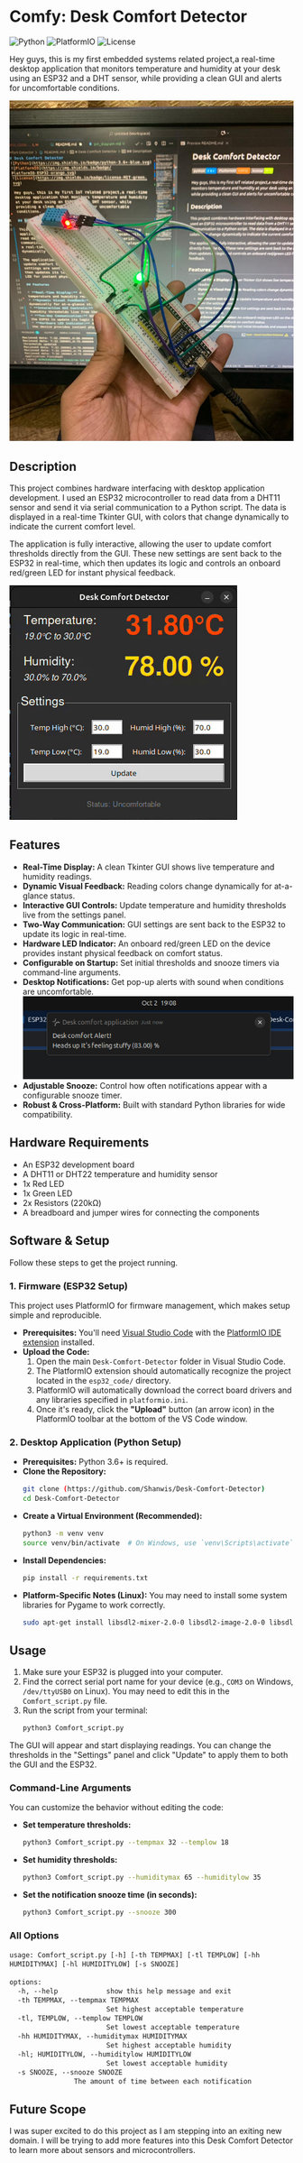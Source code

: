 # Comfy: Desk Comfort Detector
![Python](https://img.shields.io/badge/python-3.6+-blue.svg)
![PlatformIO](https://img.shields.io/badge/PlatformIO-ESP32-orange.svg)
![License](https://img.shields.io/badge/license-MIT-green.svg)

Hey guys, this is my first embedded systems related project,a real-time desktop application that monitors temperature and humidity at your desk using an ESP32 and a DHT sensor, while providing a clean GUI and alerts for uncomfortable conditions.

![Components](./Screenshots/PhysicalParts.jpeg)

## Description

This project combines hardware interfacing with desktop application development. I used an ESP32 microcontroller to read data from a DHT11 sensor and send it via serial communication to a Python script. The data is displayed in a real-time Tkinter GUI, with colors that change dynamically to indicate the current comfort level.

The application is fully interactive, allowing the user to update comfort thresholds directly from the GUI. These new settings are sent back to the ESP32 in real-time, which then updates its logic and controls an onboard red/green LED for instant physical feedback.

![Demo](./Screenshots/demo.gif)
## Features

* **Real-Time Display:** A clean Tkinter GUI shows live temperature and humidity readings.
* **Dynamic Visual Feedback:** Reading colors change dynamically for at-a-glance status.
* **Interactive GUI Controls:** Update temperature and humidity thresholds live from the settings panel.
* **Two-Way Communication:** GUI settings are sent back to the ESP32 to update its logic in real-time.
* **Hardware LED Indicator:** An onboard red/green LED on the device provides instant physical feedback on comfort status.
* **Configurable on Startup:** Set initial thresholds and snooze timers via command-line arguments.
* **Desktop Notifications:** Get pop-up alerts with sound when conditions are uncomfortable.
![GUI](./Screenshots/Notification.png)
* **Adjustable Snooze:** Control how often notifications appear with a configurable snooze timer.
* **Robust & Cross-Platform:** Built with standard Python libraries for wide compatibility.

## Hardware Requirements

* An ESP32 development board
* A DHT11 or DHT22 temperature and humidity sensor
* 1x Red LED
* 1x Green LED
* 2x Resistors (220kΩ)
* A breadboard and jumper wires for connecting the components

## Software & Setup

Follow these steps to get the project running.

### 1. Firmware (ESP32 Setup)

This project uses PlatformIO for firmware management, which makes setup simple and reproducible.

* **Prerequisites:** You'll need [Visual Studio Code](https://code.visualstudio.com/) with the [PlatformIO IDE extension](https://platformio.org/install/ide?install=vscode) installed.
* **Upload the Code:**
    1.  Open the main `Desk-Comfort-Detector` folder in Visual Studio Code.
    2.  The PlatformIO extension should automatically recognize the project located in the `esp32_code/` directory.
    3.  PlatformIO will automatically download the correct board drivers and any libraries specified in `platformio.ini`.
    4.  Once it's ready, click the **"Upload"** button (an arrow icon) in the PlatformIO toolbar at the bottom of the VS Code window.

### 2. Desktop Application (Python Setup)

* **Prerequisites:** Python 3.6+ is required.
* **Clone the Repository:**
    ```bash
    git clone (https://github.com/Shanwis/Desk-Comfort-Detector)
    cd Desk-Comfort-Detector
    ```
* **Create a Virtual Environment (Recommended):**
    ```bash
    python3 -m venv venv
    source venv/bin/activate  # On Windows, use `venv\Scripts\activate`
    ```
* **Install Dependencies:**
    ```bash
    pip install -r requirements.txt
    ```
* **Platform-Specific Notes (Linux):** You may need to install some system libraries for Pygame to work correctly.
    ```bash
    sudo apt-get install libsdl2-mixer-2.0-0 libsdl2-image-2.0-0 libsdl2-2.0-0
    ```

## Usage

1.  Make sure your ESP32 is plugged into your computer.
2.  Find the correct serial port name for your device (e.g., `COM3` on Windows, `/dev/ttyUSB0` on Linux). You may need to edit this in the `Comfort_script.py` file.
3.  Run the script from your terminal:
    ```bash
    python3 Comfort_script.py
    ```
The GUI will appear and start displaying readings. You can change the thresholds in the "Settings" panel and click "Update" to apply them to both the GUI and the ESP32.

### Command-Line Arguments

You can customize the behavior without editing the code:

* **Set temperature thresholds:**
    ```bash
    python3 Comfort_script.py --tempmax 32 --templow 18
    ```
* **Set humidity thresholds:**
    ```bash
    python3 Comfort_script.py --humiditymax 65 --humiditylow 35
    ```
* **Set the notification snooze time (in seconds):**
    ```bash
    python3 Comfort_script.py --snooze 300
    ```
### All Options

```
usage: Comfort_script.py [-h] [-th TEMPMAX] [-tl TEMPLOW] [-hh HUMIDITYMAX] [-hl HUMIDITYLOW] [-s SNOOZE]

options:
  -h, --help            show this help message and exit
  -th TEMPMAX, --tempmax TEMPMAX  
                        Set highest acceptable temperature
  -tl, TEMPLOW, --templow TEMPLOW 
                        Set lowest acceptable temperature
  -hh HUMIDITYMAX, --humiditymax HUMIDITYMAX 
                        Set highest acceptable humidity
  -hl; HUMIDITYLOW, --humiditylow HUMIDITYLOW 
                        Set lowest acceptable humidity
  -s SNOOZE, --snooze SNOOZE 
                The amount of time between each notification
```

## Future Scope
I was super excited to do this project as I am stepping into an exiting new domain. I will be trying to add more features into this Desk Comfort Detector to learn more about sensors and microcontrollers.
